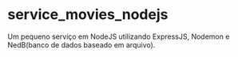 # service_movies_nodejs

Um pequeno serviço em NodeJS utilizando ExpressJS, Nodemon e NedB(banco de dados baseado em arquivo).
